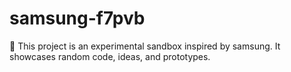 ﻿# samsung-f7pvb

🚀 This project is an experimental sandbox inspired by samsung.
It showcases random code, ideas, and prototypes.
